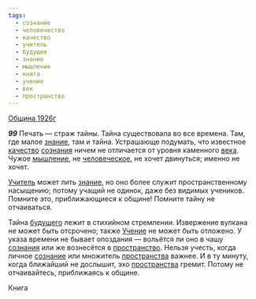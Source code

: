 ```yaml
---
tags:
  - сознание
  - человечество
  - качество
  - учитель
  - будущее
  - знание
  - мышление
  - книга
  - учение
  - век
  - пространство
---
```


[Община 1926г](https://127.0.0.1:4002/agni/1926)

___99___
Печать — страж тайны. Тайна существовала во все времена. Там, где малое [знание](../../../tags/#знание), там и тайна. Устрашающе подумать, что известное [качество](../../../tags/#качество) [сознания](../../../tags/#[сознание](../../../tags/#сознание)) ничем не отличается от уровня каменного [века](../../../tags/#век). Чужое [мышление](../../../tags/#мышление), не [человеческое](../../../tags/#человечество), не хочет двинуться; именно не хочет.   

[Учитель](../../../tags/#учитель) может лить [знание](../../../tags/#знание), но оно более служит пространственному насыщению; потому учащий не одинок, даже без видимых учеников. Помните это, приближающиеся к общине! Помните тайну не отчаиваться.   

Тайна [будущего](../../../tags/#будущее) лежит в стихийном стремлении. Извержение вулкана не может быть отсрочено; также [Учение](../../../tags/#учение) не может быть отложено. У указа времени не бывает опоздания — вольётся ли оно в чашу [сознания](../../../tags/#[сознание](../../../tags/#сознание)) или же вознесётся в [пространство](../../../tags/#пространство). Нельзя учесть, когда личное [сознание](../../../tags/#сознание) или множитель [пространства](../../../tags/#пространство) важнее. И в ту минуту, когда ближайший не дослышит, эхо [пространства](../../../tags/#пространство) гремит. Потому не отчаивайтесь, приближаясь к общине.   

Книга 